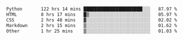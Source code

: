 <!--START_SECTION:waka-->

```txt
Python       122 hrs 14 mins ██████████████████████░░░   87.97 %
HTML         8 hrs 17 mins   █▒░░░░░░░░░░░░░░░░░░░░░░░   05.97 %
CSS          2 hrs 48 mins   ▓░░░░░░░░░░░░░░░░░░░░░░░░   02.02 %
Markdown     2 hrs 15 mins   ▒░░░░░░░░░░░░░░░░░░░░░░░░   01.62 %
Other        1 hr 25 mins    ▒░░░░░░░░░░░░░░░░░░░░░░░░   01.03 %
```

<!--END_SECTION:waka-->
